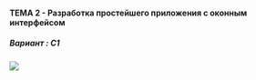 #### ТЕМА 2 - Разработка простейшего приложения  с оконным интерфейсом

##### Вариант : C1
<img src="https://sun9-71.userapi.com/c200828/v200828599/103c7/V9t7zMiQu-g.jpg" align="center">
